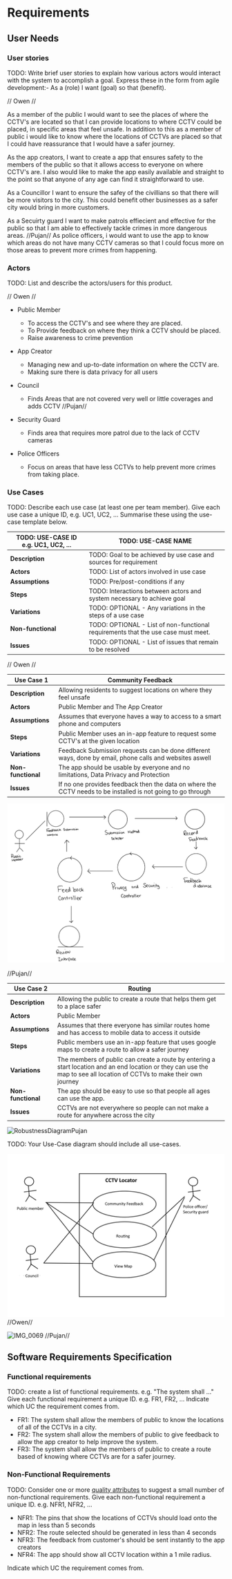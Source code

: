 # Requirements

## User Needs

### User stories
TODO: Write brief user stories to explain how various actors would interact with the system to accomplish a goal.
    Express these in the form from agile development:- As a (role) I want (goal) so that (benefit).

// Owen //  

As a member of the public I would want to see the places of where the CCTV's are located so that I can provide locations to where CCTV could be placed, in specific areas that feel unsafe. In addition to this as a member of public i would like to know where the locations of CCTVs are placed so that I could have reassurance that I would have a safer journey.

As the app creators, I want to create a app that ensures safety to the members of the public so that it allows access to everyone on where CCTV's are. I also would like to make the app easily available and straight to the point so that anyone of any age can find it straightforward to use. 

As a Councillor I want to ensure the safey of the civillians so that there will be more visitors to the city. This could benefit other businesses as a safer city would bring in more customers.

As a Secuirty guard I want to make patrols effiecient and effective for the public so that I am able to effectively tackle crimes in more dangerous areas.
//Pujan//
As police officers, i would want to use the app to know which areas do not have many CCTV cameras so that I could focus more on those areas to prevent more crimes from happening.

### Actors
TODO: List and describe the actors/users for this product.

// Owen //
- Public Member
  - To access the CCTV's and see where they are placed.
  - To Provide feedback on where they think a CCTV should be placed.
  - Raise awareness to crime prevention
 
- App Creator
  - Managing new and up-to-date information on where the CCTV are.
  - Making sure there is data privacy for all users

- Council
  - Finds Areas that are not covered very well or little coverages and adds CCTV
 //Pujan//
- Security Guard
  - Finds area that requires more patrol due to the lack of CCTV cameras

- Police Officers
  - Focus on areas that have less CCTVs to help prevent more crimes from taking place.

### Use Cases
TODO: Describe each use case (at least one per team member).
    Give each use case a unique ID, e.g. UC1, UC2, ...
    Summarise these using the use-case template below.

| TODO: USE-CASE ID e.g. UC1, UC2, ... | TODO: USE-CASE NAME | 
| -------------------------------------- | ------------------- |
| **Description** | TODO: Goal to be achieved by use case and sources for requirement |
| **Actors** | TODO: List of actors involved in use case |
| **Assumptions** | TODO: Pre/post-conditions if any</td></tr>
| **Steps** | TODO: Interactions between actors and system necessary to achieve goal |
| **Variations** | TODO: OPTIONAL - Any variations in the steps of a use case |
| **Non-functional** | TODO: OPTIONAL - List of non-functional requirements that the use case must meet. |
| **Issues** | TODO: OPTIONAL - List of issues that remain to be resolved |

// Owen //

| Use Case 1 | Community Feedback | 
| -------------------------------------- | ------------------- |
| **Description** | Allowing residents to suggest locations on where they feel unsafe |
| **Actors** | Public Member and The App Creator |
| **Assumptions** | Assumes that everyone haves a way to access to a smart phone and computers </td></tr>
| **Steps** | Public Member uses an in-app feature to request some CCTV's at the given location |
| **Variations** | Feedback Submission requests can be done different ways, done by email, phone calls and websites aswell |
| **Non-functional** | The app should be usable by everyone and no limitations, Data Privacy and Protection |
| **Issues** | If no one provides feedback then the data on where the CCTV needs to be installed is not going to go through |

![Owens Robustness Diagram](images/RobustenessOwen.png)

//Pujan// 

| Use Case 2 | Routing |
| -------------------------------------- | ------------------- |
| **Description** | Allowing the public to create a route that helps them get to a place safer |
| **Actors** | Public Member |
| **Assumptions** | Assumes that there everyone has similar routes home and has access to mobile data to access it outside </td></tr>
| **Steps** | Public members use an in-app feature that uses google maps to create a route to allow a safer journey |
| **Variations** | The members of public can create a route by entering a start location and an end location or they can use the map to see all location of CCTVs to make their own journey |
| **Non-functional** | The app should be easy to use so that people all ages can use the app. |
| **Issues** | CCTVs are not everywhere so people can not make a route for anywhere across the city |


![RobustnessDiagramPujan](https://github.com/user-attachments/assets/cbaab777-1093-4b35-9752-fdac64b15346)


TODO: Your Use-Case diagram should include all use-cases.

![Insert your Use-Case Diagram Here](images/OwensUseCaseDiagram.png) //Owen//

![IMG_0069](https://github.com/user-attachments/assets/73b91c69-ded0-43c4-9d14-f867a8f3339b) //Pujan//

## Software Requirements Specification
### Functional requirements
TODO: create a list of functional requirements. 
    e.g. "The system shall ..."
    Give each functional requirement a unique ID. e.g. FR1, FR2, ...
    Indicate which UC the requirement comes from.

- FR1: The system shall allow the members of public to know the locations of all of the CCTVs in a city.
- FR2: The system shall allow the members of public to give feedback to allow the app creator to help improve the system.
- FR3: The system shall allow the members of public to create a route based of knowing where CCTVs are for a safer journey.


### Non-Functional Requirements
TODO: Consider one or more [quality attributes](https://en.wikipedia.org/wiki/ISO/IEC_9126) to suggest a small number of non-functional requirements.
Give each non-functional requirement a unique ID. e.g. NFR1, NFR2, ...

- NFR1: The pins that show the locations of CCTVs should load onto the map in less than 5 seconds
- NFR2: The route selected should be generated in less than 4 seconds
- NFR3: The feedback from customer's should be sent instantly to the app creators
- NFR4: The app should show all CCTV location within a 1 mile radius.

Indicate which UC the requirement comes from.
